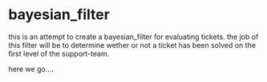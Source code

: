 # bayesian_filter

this is an attempt to create a bayesian_filter for evaluating tickets.
the job of this filter will be to determine wether or not a ticket has been solved on the first level of the support-team.

here we go....